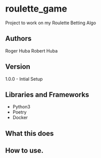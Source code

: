 # roulette_game
Project to work on my Roulette Betting Algo

## Authors
Roger Huba
Robert Huba

## Version
1.0.0 - Intial Setup

## Libraries and Frameworks
- Python3
- Poetry
- Docker

## What this does

## How to use.
